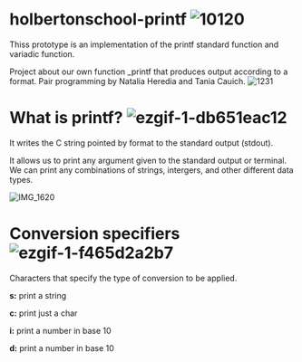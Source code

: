 # holbertonschool-printf ![10120](https://user-images.githubusercontent.com/91100868/228923685-2259c233-5248-49a5-88e7-30aee21532be.gif)

Thiss prototype is an implementation of the printf standard function and variadic function.

Project about our own function _printf that produces output according to a format. Pair programming by Natalia Heredia and Tania Cauich. ![1231](https://user-images.githubusercontent.com/91100868/228927568-61b07354-6cef-456a-9ee4-739edfb41450.gif)


# What is printf? ![ezgif-1-db651eac12](https://user-images.githubusercontent.com/91100868/228925169-3cd47e12-d3d7-4a50-9a18-5769c0188807.gif)

It writes the C string pointed by format to the standard output (stdout).

It allows us to print any argument given to the standard output or terminal. We can print any combinations of strings, intergers, and other different data types.

![IMG_1620](https://user-images.githubusercontent.com/91100868/228927005-81f2afb0-bc8a-4431-957d-1d8454e09cea.jpg)

# Conversion specifiers ![ezgif-1-f465d2a2b7](https://user-images.githubusercontent.com/91100868/228925500-637f993a-6b4d-4509-953a-a507d3230e71.gif)

Characters that specify the type of conversion to be applied.

__s:__	print a string

__c:__ print just a char

__i:__ print a number in base 10

__d:__ print a number in base 10
